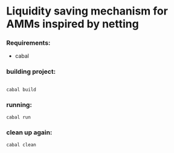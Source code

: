 # Liquidity saving mechanism for AMMs inspired by netting

### Requirements:

* cabal
  

### building project:

```

cabal build

```

### running:

```
cabal run
```

### clean up again:

```
cabal clean
```